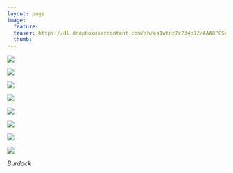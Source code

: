 ```yaml
---
layout: page
image:
  feature:
  teaser: https://dl.dropboxusercontent.com/sh/ea1wtnz7z734o12/AAA8PCSV4WMSknkV0qOpzhmYa/luontokuvat/syksy/2/DS32337-245px.jpg
  thumb:
---
```


[![](https://dl.dropboxusercontent.com/sh/ea1wtnz7z734o12/AADs9mLYRgDDQLm7s9SxrmK6a/luontokuvat/syksy/2/DS31703-800px.jpg)](https://dl.dropboxusercontent.com/sh/ea1wtnz7z734o12/AABT7JJYcPd_zXVfVIO-l_yDa/luontokuvat/syksy/2/DS31703.jpg)

[![](https://dl.dropboxusercontent.com/sh/ea1wtnz7z734o12/AADQNnAThbMOj_VpsjVfStuBa/luontokuvat/syksy/2/DS31699-800px.jpg)](https://dl.dropboxusercontent.com/sh/ea1wtnz7z734o12/AADbmtXYQ62e2MUj3kcrDHlsa/luontokuvat/syksy/2/DS31699.jpg)

[![](https://dl.dropboxusercontent.com/sh/ea1wtnz7z734o12/AABKhicu6LIBSKQlTUyRippya/luontokuvat/syksy/2/DS32337-800px.jpg)](https://dl.dropboxusercontent.com/sh/ea1wtnz7z734o12/AAAmo0eHkqiCoj7QxUn3xCB7a/luontokuvat/syksy/2/DS32337.jpg)

[![](https://dl.dropboxusercontent.com/sh/ea1wtnz7z734o12/AACsh2dIInOcMtWpWOwPHGNSa/luontokuvat/syksy/2/DS32340-800px.jpg)](https://dl.dropboxusercontent.com/sh/ea1wtnz7z734o12/AAAaPXWT-sgBekrJK10q-ZTba/luontokuvat/syksy/2/DS32340.jpg)

[![](https://dl.dropboxusercontent.com/sh/ea1wtnz7z734o12/AABWFbi5PkYj6pMGpL0T-H2Wa/luontokuvat/syksy/2/DS32347-800px.jpg)](https://dl.dropboxusercontent.com/sh/ea1wtnz7z734o12/AAB6m8-tPMTy27twElzA2Doha/luontokuvat/syksy/2/DS32347.jpg)

[![](https://dl.dropboxusercontent.com/sh/ea1wtnz7z734o12/AADQ2tggAlH-5q4VUcZzntBCa/luontokuvat/syksy/2/DS32351-800px.jpg)](https://dl.dropboxusercontent.com/sh/ea1wtnz7z734o12/AAAl8q-6Wc5UAAwLnbi18C9ea/luontokuvat/syksy/2/DS32351.jpg)

[![](https://dl.dropboxusercontent.com/sh/ea1wtnz7z734o12/AAABsHULdPWhk8XUh11iNiUza/luontokuvat/syksy/2/DS31715-800px.jpg)](https://dl.dropboxusercontent.com/sh/ea1wtnz7z734o12/AAAADH0_Xuq8lT7Zek7QSe3ma/luontokuvat/syksy/2/DS31715.jpg)

[![](https://dl.dropboxusercontent.com/sh/ea1wtnz7z734o12/AADIvR2fQkCz1PsYxKC0d4t6a/luontokuvat/syksy/2/DS31711-800px.jpg)](https://dl.dropboxusercontent.com/sh/ea1wtnz7z734o12/AACJZW-pY0EYl7AjLgVj8n72a/luontokuvat/syksy/2/DS31711.jpg)

*Burdock*
